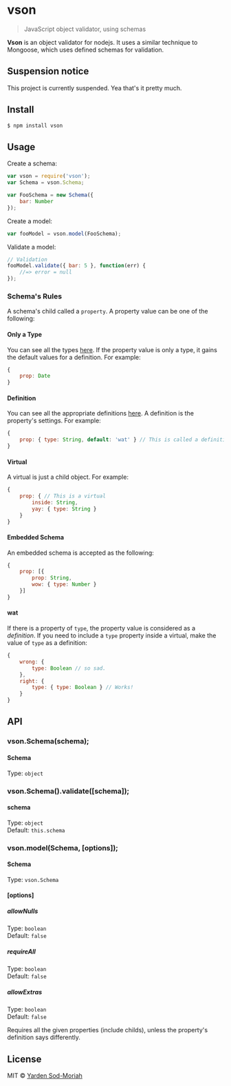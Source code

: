 # vson
> JavaScript object validator, using schemas

**Vson** is an object validator for nodejs. It uses
a similar technique to Mongoose, which uses defined schemas for validation.

## Suspension notice
This project is currently suspended. Yea that's it pretty much.

## Install

```bash
$ npm install vson
```

## Usage
Create a schema:
```javascript
var vson = require('vson');
var Schema = vson.Schema;

var FooSchema = new Schema({
    bar: Number
});
```

Create a model:
```javascript
var fooModel = vson.model(FooSchema);
```

Validate a model:
```javascript
// Validation
fooModel.validate({ bar: 5 }, function(err) {
    //=> error = null
});
```

### Schema's Rules
A schema's child called a `property`. A property value can be one of the following:

#### Only a Type
You can see all the types [here](http://github.com/yardnsm/vson/blob/master/lib/defaults.js).
If the property value is only a type, it gains the default
values for a definition. For example:
```javascript
{
    prop: Date
}
```

#### Definition
You can see all the appropriate definitions [here](http://github.com/yardnsm/vson/blob/master/lib/defaults.js).
A definition is the property's settings. For example:
```javascript
{
    prop: { type: String, default: 'wat' } // This is called a definition
}
```

#### Virtual
A virtual is just a child object. For example:
```javascript
{
    prop: { // This is a virtual
        inside: String,
        yay: { type: String }
    }
}
```

#### Embedded Schema
An embedded schema is accepted as the following:
```javascript
{
    prop: [{
        prop: String,
        wow: { type: Number }
    }]
}
```

#### wat
If there is a property of `type`, the property value is considered
as a *definition*. If you need to include a `type` property
inside a virtual, make the value of `type` as a definition:
```javascript
{
    wrong: {
        type: Boolean // so sad.
    },
    right: {
        type: { type: Boolean } // Works!
    }
}
```

## API

### vson.Schema(schema);

#### Schema
Type: `object`

### vson.Schema().validate([schema]);

#### schema
Type: `object`<br>
Default: `this.schema`

### vson.model(Schema, [options]);

#### Schema
Type: `vson.Schema`

#### [options]

##### allowNulls
Type: `boolean`<br>
Default: `false`

##### requireAll
Type: `boolean`<br>
Default: `false`

##### allowExtras
Type: `boolean`<br>
Default: `false`

Requires all the given properties (include childs), unless the property's definition says differently.

## License
MIT © [Yarden Sod-Moriah](http://yardnsm.net/)
